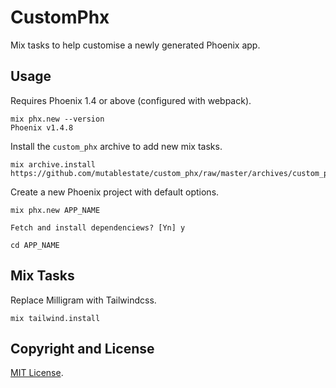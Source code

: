 # CustomPhx

Mix tasks to help customise a newly generated Phoenix app.

## Usage

Requires Phoenix 1.4 or above (configured with webpack).

```
mix phx.new --version
Phoenix v1.4.8
```

Install the `custom_phx` archive to add new mix tasks.

```
mix archive.install https://github.com/mutablestate/custom_phx/raw/master/archives/custom_phx.ez
```

Create a new Phoenix project with default options.

```
mix phx.new APP_NAME

Fetch and install dependenciews? [Yn] y

cd APP_NAME
```

## Mix Tasks

Replace Milligram with Tailwindcss.

```
mix tailwind.install
```

## Copyright and License

[MIT License](LICENSE.md).
